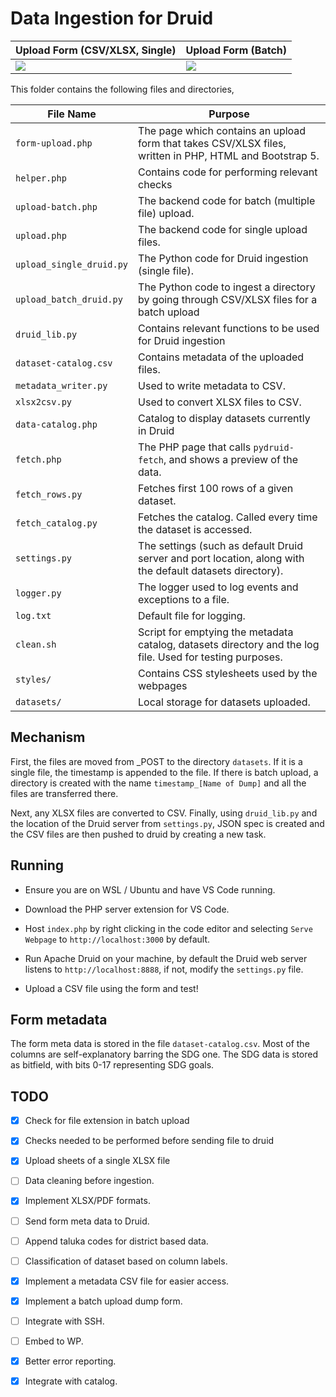 # Data Ingestion for Druid

Upload Form (CSV/XLSX, Single) | Upload Form (Batch)
---|---|
![](doc/img/upload-form.png)  |  ![](doc/img/upload-form-dump.png)|

This folder contains the following files and directories, 

| File Name | Purpose |
|---|---|
| `form-upload.php` | The page which contains an upload form that takes CSV/XLSX files, written in PHP, HTML and Bootstrap 5.|
| `helper.php`  | Contains code for performing relevant checks
| `upload-batch.php` | The backend code for batch (multiple file) upload. |
| `upload.php` | The backend code for single upload files. |
| `upload_single_druid.py` | The Python code for Druid ingestion (single file). |
| `upload_batch_druid.py` | The Python code to ingest a directory by going through CSV/XLSX files for a batch upload |
| `druid_lib.py` | Contains relevant functions to be used for Druid ingestion |
| `dataset-catalog.csv` | Contains metadata of the uploaded files. |
| `metadata_writer.py` | Used to write metadata to CSV. |
| `xlsx2csv.py` | Used to convert XLSX files to CSV. |
| `data-catalog.php` | Catalog to display datasets currently in Druid |
| `fetch.php` | The PHP page that calls `pydruid-fetch`, and shows a preview of the data. |
| `fetch_rows.py` | Fetches first 100 rows of a given dataset. |
| `fetch_catalog.py` | Fetches the catalog. Called every time the dataset is accessed. |
| `settings.py` | The settings (such as default Druid server and port location, along with the default datasets directory).  |
| `logger.py` | The logger used to log events and exceptions to a file. |
| `log.txt` | Default file for logging. |
| `clean.sh` | Script for emptying the metadata catalog, datasets directory and the log file. Used for testing purposes. |
| `styles/` | Contains CSS stylesheets used by the webpages |
| `datasets/` | Local storage for datasets uploaded. |

## Mechanism

First, the files are moved from _POST to the directory `datasets`. If it is a single file, the timestamp is appended to the file. If there is batch upload, a directory is created with the name `timestamp_[Name of Dump]` and all the files are transferred there.

Next, any XLSX files are converted to CSV. Finally, using `druid_lib.py` and the location of the Druid server from `settings.py`, JSON spec is created and the CSV files are then pushed to druid by creating a new task.

## Running

* Ensure you are on WSL / Ubuntu and have VS Code running.

* Download the PHP server extension for VS Code.

* Host `index.php` by right clicking in the code editor and selecting `Serve Webpage` to `http://localhost:3000` by default.

* Run Apache Druid on your machine, by default the Druid web server listens to `http://localhost:8888`, if not, modify the `settings.py` file.

* Upload a CSV file using the form and test!

## Form metadata

The form meta data is stored in the file `dataset-catalog.csv`. Most of the columns are self-explanatory barring the SDG one. The SDG data is stored as bitfield, with bits 0-17 representing SDG goals.

## TODO

- [X] Check for file extension in batch upload

- [X] Checks needed to be performed before sending file to druid

- [X] Upload sheets of a single XLSX file

- [ ] Data cleaning before ingestion.

- [X] Implement XLSX/PDF formats.

- [ ] Send form meta data to Druid.

- [ ] Append taluka codes for district based data.

- [ ] Classification of dataset based on column labels.

- [X] Implement a metadata CSV file for easier access.

- [X] Implement a batch upload dump form.

- [ ] Integrate with SSH.

- [ ] Embed to WP.

- [X] Better error reporting.

- [X] Integrate with catalog.
